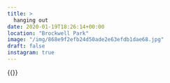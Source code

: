 ```yaml
---
title: >
  hanging out
date: 2020-01-19T18:26:14+00:00
location: "Brockwell Park"
image: "/img/868e9f2efb24d50ade2e63efdb1dae68.jpg"
draft: false
instagram: true
---
```


{{<photo src="/img/868e9f2efb24d50ade2e63efdb1dae68.jpg">}}
